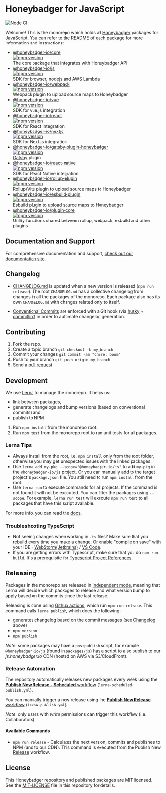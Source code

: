 # Honeybadger for JavaScript

![Node CI](https://github.com/honeybadger-io/honeybadger-js/workflows/Node%20CI/badge.svg)

Welcome! This is the monorepo which holds all [Honeybadger](https://honeybadger.io) packages for JavaScript.
You can refer to the README of each package for more information and instructions:
- [@honeybadger-io/core](./packages/core)  
  [![npm version](https://badge.fury.io/js/%40honeybadger-io%2Fcore.svg)](https://badge.fury.io/js/%40honeybadger-io%2Fcore)  
  The core package that integrates with Honeybadger API
- [@honeybadger-io/js](./packages/js)  
  [![npm version](https://badge.fury.io/js/%40honeybadger-io%2Fjs.svg)](https://badge.fury.io/js/%40honeybadger-io%2Fjs)  
  SDK for browser, nodejs and AWS Lambda 
- [@honeybadger-io/webpack](./packages/webpack)  
  [![npm version](https://badge.fury.io/js/%40honeybadger-io%2Fwebpack.svg)](https://badge.fury.io/js/%40honeybadger-io%2Fwebpack)  
  Webpack plugin to upload source maps to Honeybadger
- [@honeybadger-io/vue](./packages/vue)  
  [![npm version](https://badge.fury.io/js/%40honeybadger-io%2Fvue.svg)](https://badge.fury.io/js/%40honeybadger-io%2Fvue)  
  SDK for vue.js integration
- [@honeybadger-io/react](./packages/react)  
  [![npm version](https://badge.fury.io/js/%40honeybadger-io%2Freact.svg)](https://badge.fury.io/js/%40honeybadger-io%2Freact)  
  SDK for React integration
- [@honeybadger-io/nextjs](./packages/nextjs)  
  [![npm version](https://badge.fury.io/js/@honeybadger-io%2Fnextjs.svg)](https://badge.fury.io/js/@honeybadger-io%2Fnextjs)  
  SDK for Next.js integration
- [@honeybadger-io/gatsby-plugin-honeybadger](./packages/gatsby-plugin)  
  [![npm version](https://badge.fury.io/js/%40honeybadger-io%2Fgatsby-plugin-honeybadger.svg)](https://badge.fury.io/js/%40honeybadger-io%2Fgatsby-plugin-honeybadger)  
  [Gatsby](https://www.gatsbyjs.com) plugin
- [@honeybadger-io/react-native](./packages/react-native)  
  [![npm version](https://badge.fury.io/js/%40honeybadger-io%2Freact-native.svg)](https://badge.fury.io/js/%40honeybadger-io%2Freact-native)  
  SDK for React Native integration
- [@honeybadger-io/rollup-plugin](./packages/rollup-plugin)  
  [![npm version](https://badge.fury.io/js/%40honeybadger-io%2Frollup-plugin.svg)](https://badge.fury.io/js/%40honeybadger-io%2Frollup-plugin)  
  Rollup/Vite plugin to upload source maps to Honeybadger
- [@honeybadger-io/esbuild-plugin](./packages/esbuild-plugin)  
  [![npm version](https://badge.fury.io/js/%40honeybadger-io%2Fesbuild-plugin.svg)](https://badge.fury.io/js/%40honeybadger-io%2Fesbuild-plugin)  
  Esbuild plugin to upload source maps to Honeybadger
- [@honeybadger-io/plugin-core](./packages/plugin-core)  
  [![npm version](https://badge.fury.io/js/%40honeybadger-io%2Fplugin-core.svg)](https://badge.fury.io/js/%40honeybadger-io%2Fplugin-core)  
  Utility functions shared between rollup, webpack, esbuild and other plugins

## Documentation and Support

For comprehensive documentation and support, [check out our documentation site](http://docs.honeybadger.io/lib/javascript/index.html).

## Changelog

- [CHANGELOG.md](CHANGELOG.md) is updated when a new version is released (`npm run release`).
  The root `CHANGELOG.md` has a collective changelog from changes in all the packages of the monorepo. Each package also has its own `CHANGELOG.md` with changes related only to itself.

- [Conventional Commits](https://www.conventionalcommits.org/) are enforced with a Git hook (via [husky](https://typicode.github.io/husky) + [commitlint](https://commitlint.js.org/)) in order to automate changelog generation.

## Contributing

1. Fork the repo.
2. Create a topic branch `git checkout -b my_branch`
3. Commit your changes `git commit -am "chore: boom"` 
4. Push to your branch `git push origin my_branch`
5. Send a [pull request](https://github.com/honeybadger-io/honeybadger-js/pulls)

## Development

We use [Lerna](https://lerna.js.org/) to manage the monorepo. It helps us:
- link between packages,
- generate changelogs and bump versions (based on conventional commits) and
- publish to NPM

1. Run `npm install` from the monorepo root.
2. Run `npm test` from the monorepo root to run unit tests for all packages.


### Lerna Tips

- Always install from the root, i.e. `npm install` only from the root folder, otherwise you may get unexpected issues with the linked packages.
- Use `lerna add my-pkg --scope="@honeybadger-io/js"` to add `my-pkg` in the `@honeybadger-io/js` project. Or you can manually add to the target project's `package.json` file. You still need to run `npm install` from the root.
- Use `lerna run` to execute commands for all projects. If the command is not found it will not be executed. You can filter the packages using `--scope`. For example, `lerna run test` will execute `npm run test` to all packages that have this script available.

For more info, you can read the [docs](https://lerna.js.org/docs/introduction).


### Troubleshooting TypeScript

- Not seeing changes when working in `.ts` files? Make sure that you rebuild every time you make a change. Or enable "compile on save" with your IDE - [WebStorm(Jetbrains)](https://www.jetbrains.com/help/webstorm/compiling-typescript-to-javascript.html#ts_compiler_compile_code_automatically) / [VS Code](https://code.visualstudio.com/docs/typescript/typescript-compiling#_step-2-run-the-typescript-build).
- If you are getting errors with Typescript, make sure that you do `npm run build`.
  It's a prerequisite for [Typescript Project References](https://www.typescriptlang.org/docs/handbook/project-references.html#caveats-for-project-references).

## Releasing

Packages in the monorepo are released in [independent mode](https://lerna.js.org/docs/features/version-and-publish#independent-mode), meaning that Lerna will decide which packages to release and what version bump to apply based on the commits since the last release.

Releasing is done using [Github actions](https://github.com/honeybadger-io/honeybadger-js/actions), which run `npm run release`. This command calls `lerna publish`, which does the following:
- generates changelog based on the commit messages (see [Changelog](#changelog) above)
- `npm version`
- `npm publish`

*Note*: some packages may have a `postpublish` script, for example `@honeybadger-io/js` (found in `packages/js`) has a script to also publish to our *js.honeybadger.io* CDN (hosted on AWS via S3/CloudFront). 

### Release Automation

The repository automatically releases new packages every week using the [**Publish New Release - Scheduled** workflow](https://github.com/honeybadger-io/honeybadger-js/actions/workflows/lerna-scheduled-publish.yml) (`lerna-scheduled-publish.yml`).

You can manually trigger a new release using the [**Publish New Release** workflow](https://github.com/honeybadger-io/honeybadger-js/actions/workflows/lerna-publish.yml) (`lerna-publish.yml`).

*Note*: only users with _write_ permissions can trigger this workflow (i.e. Collaborators).

#### Available Commands

- `npm run release` - Calculates the next version, commits and publishes to NPM (and to our CDN). This command is executed from the [Publish New Release](https://github.com/honeybadger-io/honeybadger-js/blob/master/.github/workflows/lerna-publish.yml) workflow. 

## License

This Honeybadger repository and published packages are MIT licensed. See the [MIT-LICENSE](https://raw.github.com/honeybadger-io/honeybadger-js/master/MIT-LICENSE) file in this repository for details.
